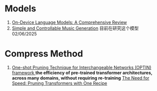 # Models
1.  [On-Device Language Models: A Comprehensive Review](https://arxiv.org/pdf/2409.00088)
2.  [Simple and Controllable Music Generation](https://arxiv.org/pdf/2306.05284) 目前在研究这个模型 02/06/2025

# Compress Method
1. [One-shot Pruning Technique for Interchangeable Networks (OPTIN) framework ](https://github.com/Skhaki18/optin-transformer-pruning)
**the efficiency of pre-trained transformer architectures, across many domains, without requiring re-training**
   [The Need for Speed: Pruning Transformers with One Recipe](https://arxiv.org/abs/2403.17921v1)
